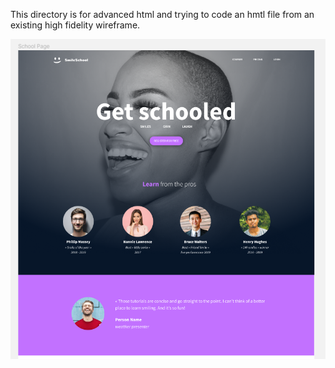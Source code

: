 This directory is for advanced html and trying to code an hmtl file from an existing high fidelity wireframe.

![smile](smileschool.png)
